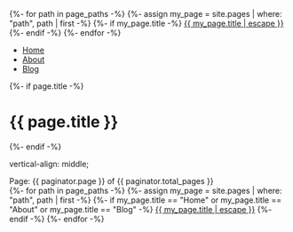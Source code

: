   <div class="trigger">
          {%- for path in page_paths -%}
            {%- assign my_page = site.pages | where: "path", path | first -%}
            {%- if my_page.title -%}
            <a class="page-link" href="{{ my_page.url | relative_url }}">{{ my_page.title | escape }}</a>
            {%- endif -%}
          {%- endfor -%}
        </div>


<ul> 
    <li><a class="page-link" href="/">Home</a></li>
    <li><a class="page-link" href="/about">About</a></li>
    <li><a class="page-link" href="/blog">Blog</a></li>
</ul>        


  {%- if page.title -%}
    <h1 class="page-heading">{{ page.title }}</h1>
  {%- endif -%}

  
  vertical-align: middle;

   <span class="page_number ">
    Page: {{ paginator.page }} of {{ paginator.total_pages }}
  </span>

  <div class="trigger">
          {%- for path in page_paths -%}
            {%- assign my_page = site.pages | where: "path", path | first -%}
            {%- if my_page.title == "Home" or my_page.title == "About" or my_page.title == "Blog" -%}
            <a class="page-link" href="{{ my_page.url | relative_url }}">{{ my_page.title | escape }}</a>
            {%- endif -%}
          {%- endfor -%}
        </div>